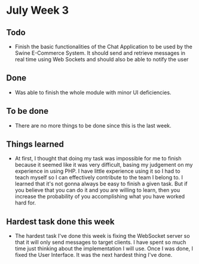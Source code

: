 # July Week 3

## Todo
- Finish the basic functionalities of the Chat Application to be used by the Swine E-Commerce System. It should send and retrieve messages in real time using Web Sockets and should also be able to notify the user 

## Done
- Was able to finish the whole module with minor UI deficiencies.

## To be done
- There are no more things to be done since this is the last week.

## Things learned
- At first, I thought that doing my task was impossible for me to finish because it seemed like it was very difficult, basing my judgement on my experience in using PHP. I have little experience using it so I had to teach myself so I can effectively contribute to the team I belong to. I learned that it's not gonna always be easy to finish a given task. But if you believe that you can do it and you are willing to learn, then you increase the probability of you accomplishing what you have worked hard for.

## Hardest task done this week
- The hardest task I've done this week is fixing the WebSocket server so that it will only send messages to target clients. I have spent so much time just thinking about the implementation I will use. Once I was done, I fixed the User Interface. It was the next hardest thing I've done.